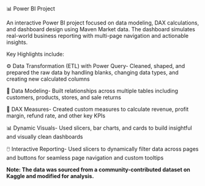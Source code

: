 📊 Power BI Project

An interactive Power BI project focused on data modeling, DAX calculations, and dashboard design using Maven Market data. The dashboard simulates real-world business reporting with multi-page navigation and actionable insights.

Key Highlights include:

⚙️ Data Transformation (ETL) with Power Query- Cleaned, shaped, and prepared the raw data by handling blanks, changing data types, and creating new calculated columns

🔗 Data Modeling- Built relationships across multiple tables including customers, products, stores, and sale returns

🧮 DAX Measures- Created custom measures to calculate revenue, profit margin, refund rate, and other key KPIs

📊 Dynamic Visuals- Used slicers, bar charts, and cards to build insightful and visually clean dashboards

🖱️ Interactive Reporting- Used slicers to dynamically filter data across pages and buttons for seamless page navigation and custom tooltips


**Note: The data was sourced from a community-contributed dataset on Kaggle and modified for analysis.**
